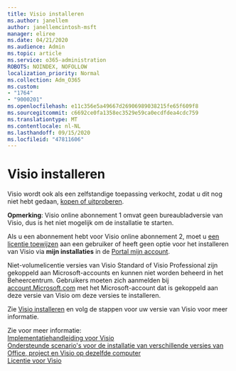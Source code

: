 ```yaml
---
title: Visio installeren
ms.author: janellem
author: janellemcintosh-msft
manager: eliree
ms.date: 04/21/2020
ms.audience: Admin
ms.topic: article
ms.service: o365-administration
ROBOTS: NOINDEX, NOFOLLOW
localization_priority: Normal
ms.collection: Adm_O365
ms.custom:
- "1764"
- "9000201"
ms.openlocfilehash: e11c356e5a49667d26906989038215fe65f609f8
ms.sourcegitcommit: c6692ce0fa1358ec3529e59ca0ecdfdea4cdc759
ms.translationtype: MT
ms.contentlocale: nl-NL
ms.lasthandoff: 09/15/2020
ms.locfileid: "47811606"
---
```

# <a name="install-visio"></a>Visio installeren

Visio wordt ook als een zelfstandige toepassing verkocht, zodat u dit nog niet hebt gedaan, [kopen of uitproberen](https://products.office.com/visio). 

**Opmerking**: Visio online abonnement 1 omvat geen bureaubladversie van Visio, dus is het niet mogelijk om de installatie te starten.

Als u een abonnement hebt voor Visio online abonnement 2, moet u [een licentie toewijzen](https://docs.microsoft.com/microsoft-365/admin/add-users/add-users) aan een gebruiker of heeft geen optie voor het installeren van Visio via **mijn installaties** in de [Portal mijn account](https://portal.office.com/account#installs). 

Niet-volumelicentie versies van Visio Standard of Visio Professional zijn gekoppeld aan Microsoft-accounts en kunnen niet worden beheerd in het Beheercentrum. Gebruikers moeten zich aanmelden bij [account.Microsoft.com](https://account.microsoft.com) met het Microsoft-account dat is gekoppeld aan deze versie van Visio om deze versies te installeren.

Zie [Visio installeren](https://support.office.com/article/f98f21e3-aa02-4827-9167-ddab5b025710?wt.mc_id=OfficeAdm_ClientDIA_Alchemy1764) en volg de stappen voor uw versie van Visio voor meer informatie.

Zie voor meer informatie:<br>
[Implementatiehandleiding voor Visio](https://docs.microsoft.com/deployoffice/deployment-guide-for-visio)<br>
[Ondersteunde scenario's voor de installatie van verschillende versies van Office, project en Visio op dezelfde computer](https://docs.microsoft.com/deployoffice/install-different-office-visio-and-project-versions-on-the-same-computer)<br>
[Licentie voor Visio](https://products.office.com/visio/microsoft-visio-volume-licensing-visio-for-multiple-users)